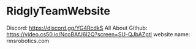 # RidglyTeamWebsite
Discord: https://discord.gg/YG4RcdkS
All About Github: https://video.cs50.io/NcoBAfJ6l2Q?screen=SU-QJbAZptI
website name: rmsrobotics.com
